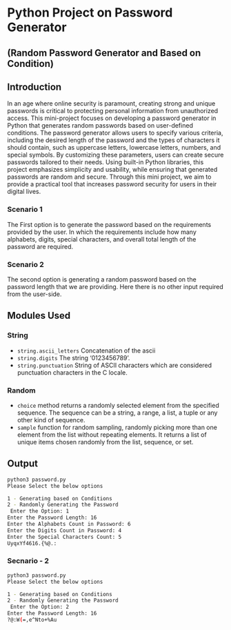 # Python Project on Password Generator
## (Random Password Generator and Based on Condition)



## Introduction

In an age where online security is paramount, creating strong and unique passwords is critical to protecting personal information from unauthorized access. This mini-project focuses on developing a password generator in Python that generates random passwords based on user-defined conditions.
The password generator allows users to specify various criteria, including the desired length of the password and the types of characters it should contain, such as uppercase letters, lowercase letters, numbers, and special symbols. By customizing these parameters, users can create secure passwords tailored to their needs.
Using built-in Python libraries, this project emphasizes simplicity and usability, while ensuring that generated passwords are random and secure. Through this mini project, we aim to provide a practical tool that increases password security for users in their digital lives.


### Scenario 1

The First option is to generate the password based on the requirements provided by the user. In which the requirements include how many alphabets, digits, special characters, and overall total length of the password are required.

### Scenario 2

The second option is generating a random password based on the password length that we are providing. Here there is no other input required from the user-side.


## Modules Used

### String 
- `string.ascii_letters` Concatenation of the ascii 
- `string.digits` The string ‘0123456789’.
- `string.punctuation` String of ASCII characters which are considered punctuation characters in the C locale.

### Random
- `choice` method returns a randomly selected element from the specified sequence. The sequence can be a string, a range, a list, a tuple or any other kind of sequence.
- `sample` function for random sampling, randomly picking more than one element from the list without repeating elements. It returns a list of unique items chosen randomly from the list, sequence, or set.


## Output

```sh
python3 password.py
Please Select the below options

1 - Generating based on Conditions
2 - Randomly Generating the Password
 Enter the Option: 1
Enter the Password Length: 16
Enter the Alphabets Count in Password: 6
Enter the Digits Count in Password: 4
Enter the Special Characters Count: 5
UyqxYf4616.{%@.:
```

### Secnario - 2

```sh
python3 password.py
Please Select the below options

1 - Generating based on Conditions
2 - Randomly Generating the Password
 Enter the Option: 2
Enter the Password Length: 16
?@:W(=,e^Nto+%Au
```


